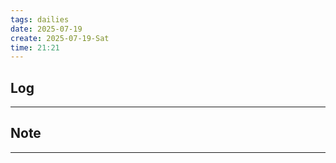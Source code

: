 ```yaml
---
tags: dailies  
date: 2025-07-19
create: 2025-07-19-Sat
time: 21:21
---
```

## Log
---


## Note
---

